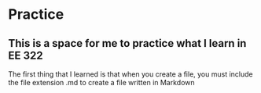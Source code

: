 # Practice
## This is a space for me to practice what I learn in EE 322

The first thing that I learned is that when you create a file, you must include the file extension .md to create a file written in Markdown 
